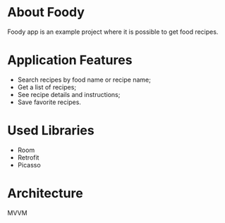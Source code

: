 # About Foody
Foody app is an example project where it is possible to get food recipes.

# Application Features
- Search recipes by food name or recipe name;
- Get a list of recipes;
- See recipe details and instructions;
- Save favorite recipes.


# Used Libraries
- Room
- Retrofit
- Picasso

# Architecture
MVVM
